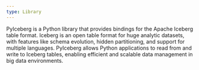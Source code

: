 ```yaml
---
type: Library
---
```


PyIceberg is a Python library that provides bindings for the Apache Iceberg table format. Iceberg is an open table format for huge analytic datasets, with features like schema evolution, hidden partitioning, and support for multiple languages. PyIceberg allows Python applications to read from and write to Iceberg tables, enabling efficient and scalable data management in big data environments.